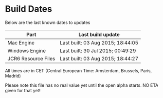 # Build Dates

Below are the last known dates to updates

Part | Last build update
-----|-----
Mac Engine | Last built: 03 Aug 2015; 18:44:05
Windows Engine | Last built: 30 Jul 2015; 00:49:29
JCR6 Resource Files | Last built: 03 Aug 2015; 18:44:27
All times are in CET (Central European Time: Amsterdam, Brussels, Paris, Madrid)


Please note this file has no real value yet until the open alpha starts. NO ETA given for that yet!
